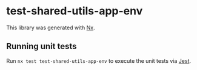 # test-shared-utils-app-env

This library was generated with [Nx](https://nx.dev).

## Running unit tests

Run `nx test test-shared-utils-app-env` to execute the unit tests via [Jest](https://jestjs.io).
